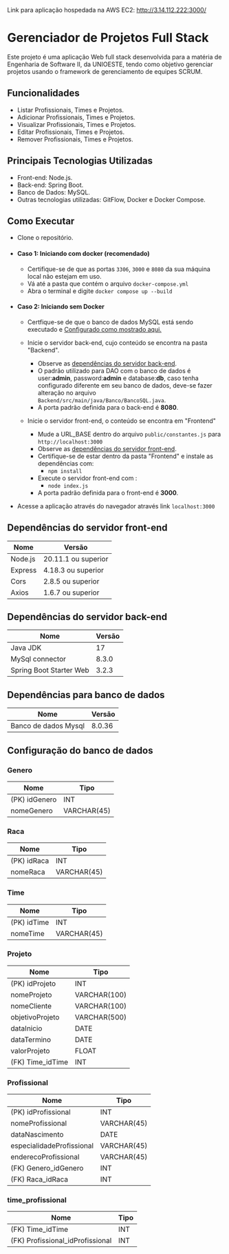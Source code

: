 Link para aplicação hospedada na AWS EC2: http://3.14.112.222:3000/

# Gerenciador de Projetos Full Stack

Este projeto é uma aplicação Web full stack desenvolvida para a matéria de Engenharia de Software II, da UNIOESTE, tendo como objetivo gerenciar projetos usando o framework de gerenciamento de equipes SCRUM.

## Funcionalidades
- Listar Profissionais, Times e Projetos.
- Adicionar Profissionais, Times e Projetos.
- Visualizar Profissionais, Times e Projetos.
- Editar Profissionais, Times e Projetos.
- Remover Profissionais, Times e Projetos.

## Principais Tecnologias Utilizadas

- Front-end: Node.js.
- Back-end: Spring Boot.
- Banco de Dados: MySQL.
- Outras tecnologias utilizadas: GitFlow, Docker e Docker Compose.



<a name="comoExecutar"></a>
## Como Executar

- Clone o repositório.

- #### Caso 1: Iniciando com docker (recomendado) ####

    - Certifique-se de que as portas `3306`, `3000` e `8080` da sua máquina local não estejam em uso.
    - Vá até a pasta que contém o arquivo `docker-compose.yml`
    - Abra o terminal e digite `docker compose up --build`

- #### Caso 2: Iniciando sem Docker ####
    - Certfique-se de que o banco de dados MySQL está sendo executado e [Configurado como mostrado aqui.](#configuracaoBanco)
    - Inicie o servidor back-end, cujo conteúdo se encontra na pasta "Backend".
        - Observe as [dependências do servidor back-end](#dependenciasBack).
        - O padrão utilizado para DAO com o banco de dados é user:**admin**, password:**admin** e database:**db**, caso tenha configurado diferente em seu banco de dados, deve-se fazer alteração no arquivo `Backend/src/main/java/Banco/BancoSQL.java`.
        - A porta padrão definida para o back-end é **8080**.

    - Inicie o servidor front-end, o conteúdo se encontra em "Frontend"
        - Mude a URL_BASE dentro do arquivo `public/constantes.js` para `http://localhost:3000`
        - Observe as [dependências do servidor front-end](#dependenciasFront).
        - Certifique-se de estar dentro da pasta "Frontend" e instale as dependências com:
            - `npm install`
        - Execute o servidor front-end com :
            - `node index.js`
        - A porta padrão definida para o front-end é **3000**.


- Acesse a aplicação através do navegador através link `localhost:3000`


<a name="dependenciasFront"></a>
## Dependências do servidor front-end
| Nome | Versão |
|---|---|
| Node.js  | 20.11.1 ou superior  |
| Express | 4.18.3 ou superior  |
| Cors  |  2.8.5 ou superior |
| Axios  | 1.6.7 ou superior  |


<a name="dependenciasBack"></a>
## Dependências do servidor back-end

| Nome | Versão |
|---|---|
| Java JDK  | 17  |
| MySql connector | 8.3.0  |
| Spring Boot Starter Web  |  3.2.3 |

## Dependências para banco de dados
| Nome | Versão |
|---|---|
| Banco de dados Mysql  | 8.0.36  |

<a name="configuracaoBanco"></a>
## Configuração do banco de dados

### Genero
| Nome | Tipo |
| ----------- | ----------- |
| (PK) idGenero | INT |
| nomeGenero | VARCHAR(45) |


### Raca
| Nome | Tipo |
| ----------- | ----------- |
| (PK) idRaca | INT |
| nomeRaca | VARCHAR(45) |

### Time
| Nome | Tipo |
| ----------- | ----------- |
| (PK) idTime | INT |
| nomeTime | VARCHAR(45) |


### Projeto
| Nome | Tipo |
| ----------- | ----------- |
| (PK) idProjeto | INT |
| nomeProjeto | VARCHAR(100) |
| nomeCliente | VARCHAR(100) |
| objetivoProjeto | VARCHAR(500) |
| dataInicio | DATE |
| dataTermino | DATE |
| valorProjeto | FLOAT |
| (FK) Time_idTime | INT |


### Profissional
| Nome | Tipo |
| ----------- | ----------- |
| (PK) idProfissional | INT |
| nomeProfissional | VARCHAR(45) |
| dataNascimento | DATE |
| especialidadeProfissional | VARCHAR(45) |
| enderecoProfissional | VARCHAR(45) |
| (FK) Genero_idGenero | INT |
| (FK) Raca_idRaca | INT |


### time_profissional
| Nome | Tipo |
| ----------- | ----------- |
| (FK) Time_idTime | INT |
| (FK) Profissional_idProfissional | INT |



